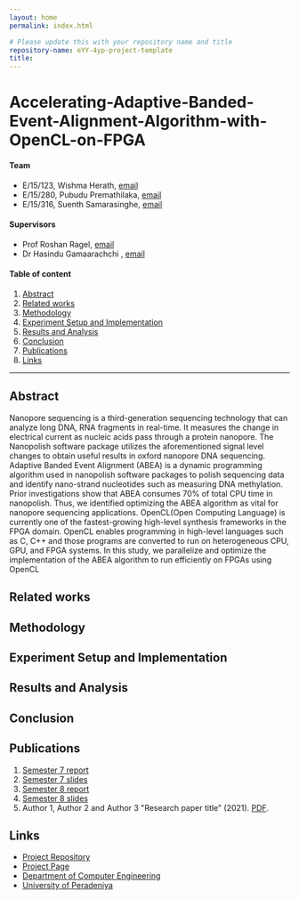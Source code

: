 ```yaml
---
layout: home
permalink: index.html

# Please update this with your repository name and title
repository-name: eYY-4yp-project-template
title:
---
```


[comment]: # "This is the standard layout for the project, but you can clean this and use your own template"

# Accelerating-Adaptive-Banded-Event-Alignment-Algorithm-with-OpenCL-on-FPGA

#### Team

- E/15/123, Wishma Herath, [email](mailto:e15123@eng.pdn.ac.lk)
- E/15/280, Pubudu Premathilaka, [email](mailto:pubudu.premathilaka@eng.pdn.ac.lk)
- E/15/316, Suenth Samarasinghe, [email](mailto:e15316@eng.pdn.ac.lk)

#### Supervisors

- Prof Roshan Ragel, [email](mailto:roshanr@eng.pdn.ac.lk)
- Dr Hasindu Gamaarachchi , [email](mailto:hasindu2008@gmail.com)

#### Table of content

1. [Abstract](#abstract)
2. [Related works](#related-works)
3. [Methodology](#methodology)
4. [Experiment Setup and Implementation](#experiment-setup-and-implementation)
5. [Results and Analysis](#results-and-analysis)
6. [Conclusion](#conclusion)
7. [Publications](#publications)
8. [Links](#links)

---

## Abstract
Nanopore sequencing is a third-generation sequencing technology that can analyze long DNA, RNA fragments
in real-time. It measures the change in electrical current as
nucleic acids pass through a protein nanopore. The Nanopolish
software package utilizes the aforementioned signal level changes
to obtain useful results in oxford nanopore DNA sequencing.
Adaptive Banded Event Alignment (ABEA) is a dynamic programming algorithm used in nanopolish software packages to
polish sequencing data and identify nano-strand nucleotides
such as measuring DNA methylation. Prior investigations show
that ABEA consumes 70% of total CPU time in nanopolish.
Thus, we identified optimizing the ABEA algorithm as vital
for nanopore sequencing applications. OpenCL(Open Computing
Language) is currently one of the fastest-growing high-level
synthesis frameworks in the FPGA domain. OpenCL enables
programming in high-level languages such as C, C++ and those
programs are converted to run on heterogeneous CPU, GPU,
and FPGA systems. In this study, we parallelize and optimize
the implementation of the ABEA algorithm to run efficiently on
FPGAs using OpenCL
## Related works

## Methodology

## Experiment Setup and Implementation

## Results and Analysis

## Conclusion

## Publications
1. [Semester 7 report](./)
2. [Semester 7 slides](./)
3. [Semester 8 report](./)
4. [Semester 8 slides](./)
5. Author 1, Author 2 and Author 3 "Research paper title" (2021). [PDF](./).


## Links

[//]: # ( NOTE: EDIT THIS LINKS WITH YOUR REPO DETAILS )

- [Project Repository](https://github.com/imsuneth/abea-on-fpga.git)
- [Project Page](https://cepdnaclk.github.io/repository-name)
- [Department of Computer Engineering](http://www.ce.pdn.ac.lk/)
- [University of Peradeniya](https://eng.pdn.ac.lk/)

[//]: # "Please refer this to learn more about Markdown syntax"
[//]: # "https://github.com/adam-p/markdown-here/wiki/Markdown-Cheatsheet"
